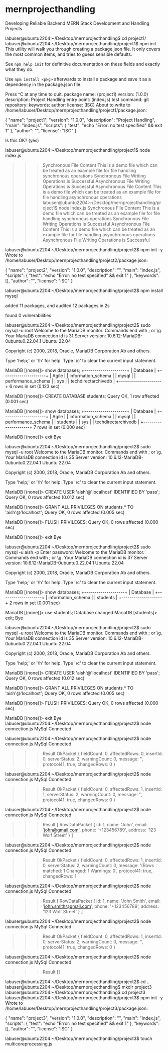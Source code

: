 # mernprojecthandling
Developing Reliable Backend MERN Stack Development and Handling Projects

labuser@ubuntu2204:~/Desktop/mernprojecthandling$ cd project1/
labuser@ubuntu2204:~/Desktop/mernprojecthandling/project1$ npm init
This utility will walk you through creating a package.json file.
It only covers the most common items, and tries to guess sensible defaults.

See `npm help init` for definitive documentation on these fields
and exactly what they do.

Use `npm install <pkg>` afterwards to install a package and
save it as a dependency in the package.json file.

Press ^C at any time to quit.
package name: (project1) 
version: (1.0.0) 
description: Project Handling
entry point: (index.js) 
test command: 
git repository: 
keywords: 
author: 
license: (ISC) 
About to write to /home/labuser/Desktop/mernprojecthandling/project1/package.json:

{
  "name": "project1",
  "version": "1.0.0",
  "description": "Project Handling",
  "main": "index.js",
  "scripts": {
    "test": "echo \"Error: no test specified\" && exit 1"
  },
  "author": "",
  "license": "ISC"
}


Is this OK? (yes)

labuser@ubuntu2204:~/Desktop/mernprojecthandling/project1$ node index.js 
>>> Synchronous File Content
 This is a demo file which can be treated as an example file for file handling synchronous operations
>>> Synchronous File Writing Operations is Successful
>>> Asynchronous File Writing Operations is Successful
>>> Asynchronous File Content
 This is a demo file which can be treated as an example file for file handling asynchronous operations
labuser@ubuntu2204:~/Desktop/mernprojecthandling/project1$ node index.js 
>>> Synchronous File Content
 This is a demo file which can be treated as an example file for file handling synchronous operations
>>> Synchronous File Writing Operations is Successful
>>> Asynchronous File Content
 This is a demo file which can be treated as an example file for file handling asynchronous operations
>>> Asynchronous File Writing Operations is Successful

labuser@ubuntu2204:~/Desktop/mernprojecthandling/project2$ npm init -y
Wrote to /home/labuser/Desktop/mernprojecthandling/project2/package.json:

{
  "name": "project2",
  "version": "1.0.0",
  "description": "",
  "main": "index.js",
  "scripts": {
    "test": "echo \"Error: no test specified\" && exit 1"
  },
  "keywords": [],
  "author": "",
  "license": "ISC"
}


labuser@ubuntu2204:~/Desktop/mernprojecthandling/project2$ npm install mysql

added 11 packages, and audited 12 packages in 2s

found 0 vulnerabilities

labuser@ubuntu2204:~/Desktop/mernprojecthandling/project2$ sudo mysql -u root
Welcome to the MariaDB monitor.  Commands end with ; or \g.
Your MariaDB connection id is 31
Server version: 10.6.12-MariaDB-0ubuntu0.22.04.1 Ubuntu 22.04

Copyright (c) 2000, 2018, Oracle, MariaDB Corporation Ab and others.

Type 'help;' or '\h' for help. Type '\c' to clear the current input statement.

MariaDB [(none)]> show databases;
+---------------------+
| Database            |
+---------------------+
| Agile               |
| information_schema  |
| mysql               |
| performance_schema  |
| sys                 |
| techdirectarchivedb |
+---------------------+
6 rows in set (0.123 sec)

MariaDB [(none)]> CREATE DATABASE students;
Query OK, 1 row affected (0.001 sec)

MariaDB [(none)]> show databases;
+---------------------+
| Database            |
+---------------------+
| Agile               |
| information_schema  |
| mysql               |
| performance_schema  |
| students            |
| sys                 |
| techdirectarchivedb |
+---------------------+
7 rows in set (0.000 sec)

MariaDB [(none)]> exit
Bye

labuser@ubuntu2204:~/Desktop/mernprojecthandling/project2$ sudo mysql -u root
Welcome to the MariaDB monitor.  Commands end with ; or \g.
Your MariaDB connection id is 35
Server version: 10.6.12-MariaDB-0ubuntu0.22.04.1 Ubuntu 22.04

Copyright (c) 2000, 2018, Oracle, MariaDB Corporation Ab and others.

Type 'help;' or '\h' for help. Type '\c' to clear the current input statement.

MariaDB [(none)]> CREATE USER 'aish'@'localhost' IDENTIFIED BY 'pass';
Query OK, 0 rows affected (0.012 sec)

MariaDB [(none)]> GRANT ALL PRIVILEGES ON students.* TO 'aish'@'localhost';
Query OK, 0 rows affected (0.005 sec)

MariaDB [(none)]> FLUSH PRIVILEGES;
Query OK, 0 rows affected (0.000 sec)

MariaDB [(none)]> exit
Bye

labuser@ubuntu2204:~/Desktop/mernprojecthandling/project2$ sudo mysql -u aish -p
Enter password: 
Welcome to the MariaDB monitor.  Commands end with ; or \g.
Your MariaDB connection id is 37
Server version: 10.6.12-MariaDB-0ubuntu0.22.04.1 Ubuntu 22.04

Copyright (c) 2000, 2018, Oracle, MariaDB Corporation Ab and others.

Type 'help;' or '\h' for help. Type '\c' to clear the current input statement.

MariaDB [(none)]> show databases;
+--------------------+
| Database           |
+--------------------+
| information_schema |
| students           |
+--------------------+
2 rows in set (0.001 sec)

MariaDB [(none)]> use students;
Database changed
MariaDB [students]> exit;
Bye

labuser@ubuntu2204:~/Desktop/mernprojecthandling/project2$ sudo mysql -u root
Welcome to the MariaDB monitor.  Commands end with ; or \g.
Your MariaDB connection id is 35
Server version: 10.6.12-MariaDB-0ubuntu0.22.04.1 Ubuntu 22.04

Copyright (c) 2000, 2018, Oracle, MariaDB Corporation Ab and others.

Type 'help;' or '\h' for help. Type '\c' to clear the current input statement.

MariaDB [(none)]> CREATE USER 'aish'@'localhost' IDENTIFIED BY 'pass';
Query OK, 0 rows affected (0.012 sec)

MariaDB [(none)]> GRANT ALL PRIVILEGES ON students.* TO 'aish'@'localhost';
Query OK, 0 rows affected (0.005 sec)

MariaDB [(none)]> FLUSH PRIVILEGES;
Query OK, 0 rows affected (0.000 sec)

MariaDB [(none)]> exit
Bye
labuser@ubuntu2204:~/Desktop/mernprojecthandling/project2$ node connection.js 
MySql Connected

labuser@ubuntu2204:~/Desktop/mernprojecthandling/project2$ node connection.js 
MySql Connected
>>> Result OkPacket {
  fieldCount: 0,
  affectedRows: 0,
  insertId: 0,
  serverStatus: 2,
  warningCount: 0,
  message: '',
  protocol41: true,
  changedRows: 0
}

labuser@ubuntu2204:~/Desktop/mernprojecthandling/project2$ node connection.js 
MySql Connected
>>> Result OkPacket {
  fieldCount: 0,
  affectedRows: 1,
  insertId: 1,
  serverStatus: 2,
  warningCount: 0,
  message: '',
  protocol41: true,
  changedRows: 0
}

labuser@ubuntu2204:~/Desktop/mernprojecthandling/project2$ node connection.js 
MySql Connected
>>> Result [
  RowDataPacket {
    id: 1,
    name: 'John',
    email: 'john@gmail.com',
    phone: '+123456789',
    address: '123 Wolf Street'
  }
]

labuser@ubuntu2204:~/Desktop/mernprojecthandling/project2$ node connection.js 
MySql Connected
>>> Result OkPacket {
  fieldCount: 0,
  affectedRows: 1,
  insertId: 0,
  serverStatus: 2,
  warningCount: 0,
  message: '(Rows matched: 1  Changed: 1  Warnings: 0',
  protocol41: true,
  changedRows: 1

labuser@ubuntu2204:~/Desktop/mernprojecthandling/project2$ node connection.js 
MySql Connected
>>> Result [
  RowDataPacket {
    id: 1,
    name: 'John Smith',
    email: 'john.smith@gmail.com',
    phone: '+123456789',
    address: '123 Wolf Street'
  }
]

labuser@ubuntu2204:~/Desktop/mernprojecthandling/project2$ node connection.js 
MySql Connected
>>> Result OkPacket {
  fieldCount: 0,
  affectedRows: 1,
  insertId: 0,
  serverStatus: 2,
  warningCount: 0,
  message: '',
  protocol41: true,
  changedRows: 0
}

labuser@ubuntu2204:~/Desktop/mernprojecthandling/project2$ node connection.js 
MySql Connected
>>> Result []

labuser@ubuntu2204:~/Desktop/mernprojecthandling/project2$ cd ..
labuser@ubuntu2204:~/Desktop/mernprojecthandling$ mkdir project3
labuser@ubuntu2204:~/Desktop/mernprojecthandling$ cd project3
labuser@ubuntu2204:~/Desktop/mernprojecthandling/project3$ npm init -y
Wrote to /home/labuser/Desktop/mernprojecthandling/project3/package.json:

{
  "name": "project3",
  "version": "1.0.0",
  "description": "",
  "main": "index.js",
  "scripts": {
    "test": "echo \"Error: no test specified\" && exit 1"
  },
  "keywords": [],
  "author": "",
  "license": "ISC"
}


labuser@ubuntu2204:~/Desktop/mernprojecthandling/project3$ touch multicoreprocessing.js